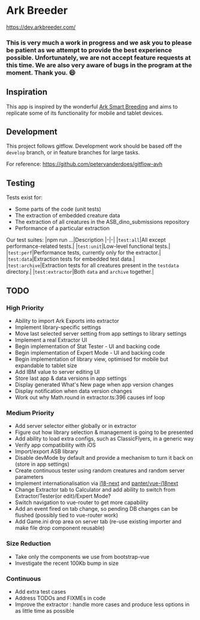 # Ark Breeder
https://dev.arkbreeder.com/

### This is very much a work in progress and we ask you to please be patient as we attempt to provide the best experience possible. Unfortunately, we are not accept feature requests at this time. We are also very aware of bugs in the program at the moment. Thank you. :smile:

## Inspiration

This app is inspired by the wonderful [Ark Smart Breeding](https://github.com/cadon/ARKStatsExtractor) and aims to replicate some of its functionality for mobile and tablet devices.

## Development

This project follows gitflow. Development work should be based off the `develop` branch, or in feature branches for large tasks.

For reference: <https://github.com/petervanderdoes/gitflow-avh>

## Testing

Tests exist for:
 - Some parts of the code (unit tests)
 - The extraction of embedded creature data
 - The extraction of all creatures in the ASB_dino_submissions repository
 - Performance of a particular extraction

Our test suites:
|npm run ...|Description
|-|-|
|`test:all`|All except performance-related tests.|
|`test:unit`|Low-level functional tests.|
|`test:perf`|Performance tests, currently only for the extractor.|
|`test:data`|Extraction tests for embedded test data.|
|`test:archive`|Extraction tests for all creatures present in the `testdata` directory.|
|`test:extractor`|Both `data` and `archive` together.|

## TODO

### High Priority
- Ability to import Ark Exports into extractor
- Implement library-specific settings
- Move last selected server setting from app settings to library settings
- Implement a real Extractor UI
- Begin implementation of Stat Tester - UI and backing code
- Begin implementation of Expert Mode - UI and backing code
- Begin implementation of library view, optimised for mobile but expandable to tablet size
- Add IBM value to server editing UI
- Store last app & data versions in app settings
- Display generated What's New page when app version changes
- Display notification when data version changes
- Work out why Math.round in extractor.ts:396 causes inf loop

### Medium Priority
- Add server selector either globally or in extractor
- Figure out how library selection & management is going to be presented
- Add ability to load extra configs, such as ClassicFlyers, in a generic way
- Verify app compatibility with iOS
- Import/export ASB library
- Disable devMode by default and provide a mechanism to turn it back on (store in app settings)
- Create continuous tester using random creatures and random server parameters
- Implement internationalisation via [i18-next](i18next.com) and [panter/vue-i18next](https://github.com/panter/vue-i18next)
- Change Extractor tab to Calculator and add ability to switch from Extractor/Tester(or edit)/Expert Mode?
- Switch navigation to vue-router to get more capability
- Add an event fired on tab change, so pending DB changes can be flushed (possibly tied to vue-router work)
- Add Game.ini drop area on server tab (re-use existing importer and make file drop component reusable)

### Size Reduction
- Take only the components we use from bootstrap-vue
- Investigate the recent 100Kb bump in size

### Continuous
- Add extra test cases
- Address TODOs and FIXMEs in code
- Improve the extractor : handle more cases and produce less options in as little time as possible


